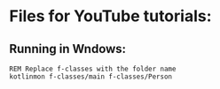 # Files for YouTube tutorials:

## Running in Wndows:

```batch
REM Replace f-classes with the folder name
kotlinmon f-classes/main f-classes/Person
```